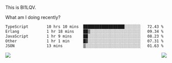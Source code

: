 This is BI1LQV.

What am I doing recently?

<!--START_SECTION:waka-->

```txt
TypeScript        10 hrs 10 mins  ██████████████████░░░░░░░   72.43 %
Erlang            1 hr 18 mins    ██▒░░░░░░░░░░░░░░░░░░░░░░   09.34 %
JavaScript        1 hr 9 mins     ██░░░░░░░░░░░░░░░░░░░░░░░   08.23 %
Other             1 hr 1 min      █▓░░░░░░░░░░░░░░░░░░░░░░░   07.31 %
JSON              13 mins         ▒░░░░░░░░░░░░░░░░░░░░░░░░   01.63 %
```

<!--END_SECTION:waka-->
<img align="right" src="https://github-readme-stats.vercel.app/api?username=bi1lqv&show_icons=true&count_private=true">

<img src="https://metrics.lecoq.io/bi1lqv?template=classic&base.activity=0&base.community=0&base.repositories=0&base.metadata=0&isocalendar=1&base=header%2C%20activity%2C%20community%2C%20repositories%2C%20metadata&base.indepth=false&base.hireable=false&isocalendar=false&isocalendar.duration=full-year&config.timezone=Asia%2FShanghai">
